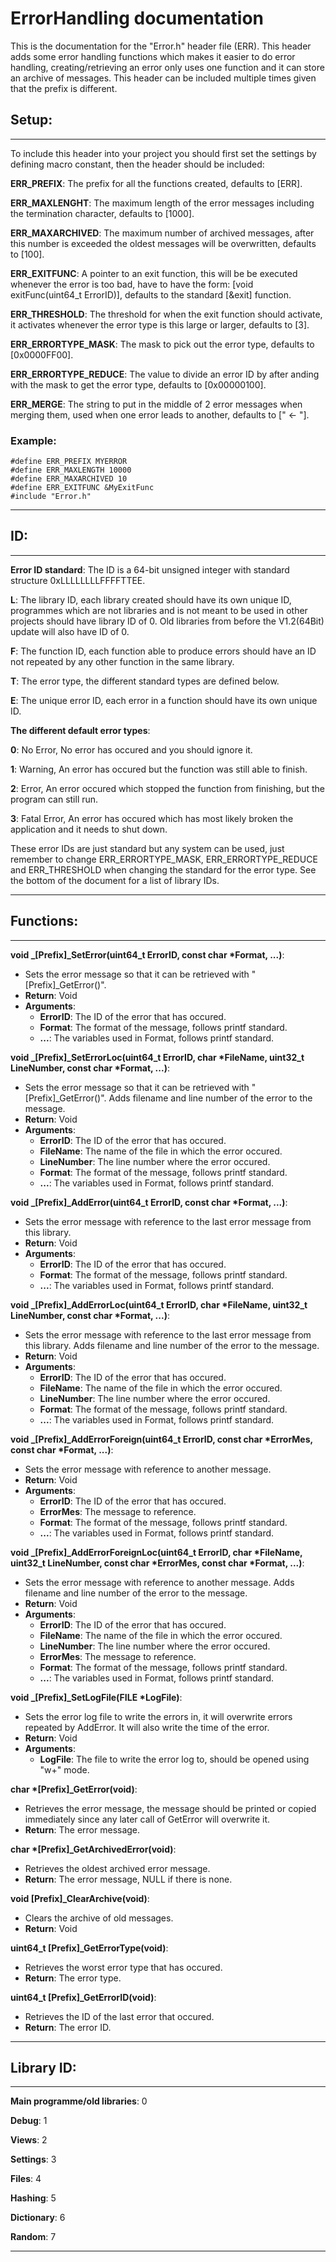 # ErrorHandling documentation
This is the documentation for the "Error.h" header file (ERR). This header adds some error handling functions which makes it easier to do error handling, creating/retrieving an error only uses one function and it can store an archive of messages. This header can be included multiple times given that the prefix is different.

## Setup:
----------------------------------------------------------------------------------------------------
To include this header into your project you should first set the settings by defining macro constant, then the header should be included:

**ERR_PREFIX**: The prefix for all the functions created, defaults to [ERR].

**ERR_MAXLENGHT**: The maximum length of the error messages including the termination character, defaults to [1000].

**ERR_MAXARCHIVED**: The maximum number of archived messages, after this number is exceeded the oldest messages will be overwritten, defaults to [100].

**ERR_EXITFUNC**: A pointer to an exit function, this will be be executed whenever the error is too bad, have to have the form: [void exitFunc(uint64_t ErrorID)], defaults to the standard [&exit] function.

**ERR_THRESHOLD**: The threshold for when the exit function should activate, it activates whenever the error type is this large or larger, defaults to [3].

**ERR_ERRORTYPE_MASK**: The mask to pick out the error type, defaults to [0x0000FF00].

**ERR_ERRORTYPE_REDUCE**: The value to divide an error ID by after anding with the mask to get the error type, defaults to [0x00000100].

**ERR_MERGE**:          The string to put in the middle of 2 error messages when merging them, used when one error leads to another, defaults to [" <- "].


### Example:
```
#define ERR_PREFIX MYERROR
#define ERR_MAXLENGTH 10000
#define ERR_MAXARCHIVED 10
#define ERR_EXITFUNC &MyExitFunc
#include "Error.h"
```
----------------------------------------------------------------------------------------------------

## ID:
----------------------------------------------------------------------------------------------------
**Error ID standard**: The ID is a 64-bit unsigned integer with standard structure 0xLLLLLLLLFFFFTTEE.

**L**: The library ID, each library created should have its own unique ID, programmes which are not libraries and is not meant to be used in other projects should have library ID of 0. Old libraries from before the V1.2(64Bit) update will also have ID of 0.

**F**: The function ID, each function able to produce errors should have an ID not repeated by any other function in the same library.

**T**: The error type, the different standard types are defined below.

**E**: The unique error ID, each error in a function should have its own unique ID.


**The different default error types**:

**0**: No Error, No error has occured and you should ignore it.

**1**: Warning, An error has occured but the function was still able to finish.

**2**: Error, An error occured which stopped the function from finishing, but the program can still run.

**3**: Fatal Error, An error has occured which has most likely broken the application and it needs to shut down.

These error IDs are just standard but any system can be used, just remember to change ERR_ERRORTYPE_MASK, ERR_ERRORTYPE_REDUCE and ERR_THRESHOLD when changing the standard for the error type. See the bottom of the document for a list of library IDs.

----------------------------------------------------------------------------------------------------


## Functions:
----------------------------------------------------------------------------------------------------
**void _[Prefix]_SetError(uint64_t ErrorID, const char *Format, ...)**:
- Sets the error message so that it can be retrieved with "[Prefix]_GetError()".
- **Return**: Void
- **Arguments**:
  - **ErrorID**: The ID of the error that has occured.
  - **Format**: The format of the message, follows printf standard.
  - **...**: The variables used in Format, follows printf standard.

**void _[Prefix]_SetErrorLoc(uint64_t ErrorID, char *FileName, uint32_t LineNumber, const char *Format, ...)**:
- Sets the error message so that it can be retrieved with "[Prefix]_GetError()". Adds filename and line number of the error to the message.
- **Return**: Void
- **Arguments**:
  - **ErrorID**: The ID of the error that has occured.
  - **FileName**: The name of the file in which the error occured.
  - **LineNumber**: The line number where the error occured.
  - **Format**: The format of the message, follows printf standard.
  - **...**: The variables used in Format, follows printf standard.

**void _[Prefix]_AddError(uint64_t ErrorID, const char *Format, ...)**:
- Sets the error message with reference to the last error message from this library.
- **Return**: Void
- **Arguments**:
  - **ErrorID**: The ID of the error that has occured.
  - **Format**: The format of the message, follows printf standard.
  - **...**: The variables used in Format, follows printf standard.

**void _[Prefix]_AddErrorLoc(uint64_t ErrorID, char *FileName, uint32_t LineNumber, const char *Format, ...)**:
- Sets the error message with reference to the last error message from this library. Adds filename and line number of the error to the message.
- **Return**: Void
- **Arguments**:
  - **ErrorID**: The ID of the error that has occured.
  - **FileName**: The name of the file in which the error occured.
  - **LineNumber**: The line number where the error occured.
  - **Format**: The format of the message, follows printf standard.
  - **...**: The variables used in Format, follows printf standard.

**void _[Prefix]_AddErrorForeign(uint64_t ErrorID, const char *ErrorMes, const char *Format, ...)**:
- Sets the error message with reference to another message.
- **Return**: Void
- **Arguments**:
  - **ErrorID**: The ID of the error that has occured.
  - **ErrorMes**: The message to reference.
  - **Format**: The format of the message, follows printf standard.
  - **...**: The variables used in Format, follows printf standard.

**void _[Prefix]_AddErrorForeignLoc(uint64_t ErrorID, char *FileName, uint32_t LineNumber, const char *ErrorMes, const char *Format, ...)**:
- Sets the error message with reference to another message. Adds filename and line number of the error to the message.
- **Return**: Void
- **Arguments**:
  - **ErrorID**: The ID of the error that has occured.
  - **FileName**: The name of the file in which the error occured.
  - **LineNumber**: The line number where the error occured.
  - **ErrorMes**: The message to reference.
  - **Format**: The format of the message, follows printf standard.
  - **...**: The variables used in Format, follows printf standard.

**void _[Prefix]_SetLogFile(FILE *LogFile)**:
- Sets the error log file to write the errors in, it will overwrite errors repeated by AddError. It will also write the time of the error.
- **Return**: Void
- **Arguments**:
  - **LogFile**: The file to write the error log to, should be opened using "w+" mode.

**char *[Prefix]_GetError(void)**:
- Retrieves the error message, the message should be printed or copied immediately since any later call of GetError will overwrite it.
- **Return**: The error message.

**char *[Prefix]_GetArchivedError(void)**:
- Retrieves the oldest archived error message.
- **Return**: The error message, NULL if there is none.

**void [Prefix]_ClearArchive(void)**:
- Clears the archive of old messages.
- **Return**: Void
	
**uint64_t [Prefix]_GetErrorType(void)**:
- Retrieves the worst error type that has occured.
- **Return**: The error type.

**uint64_t [Prefix]_GetErrorID(void)**:
- Retrieves the ID of the last error that occured.
- **Return**: The error ID.

----------------------------------------------------------------------------------------------------

## Library ID:
----------------------------------------------------------------------------------------------------
**Main programme/old libraries**: 0

**Debug**: 1

**Views**: 2

**Settings**: 3

**Files**: 4

**Hashing**: 5

**Dictionary**: 6

**Random**: 7

----------------------------------------------------------------------------------------------------
